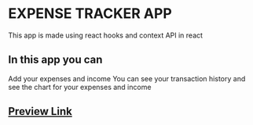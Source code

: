 # EXPENSE TRACKER APP

This app is made using react hooks and context API in react 


## In this app you can
Add your expenses and income 
You can see your transaction history and see the chart for your expenses and income

## [Preview Link](https://www.loom.com/share/62172270a76149638318b9ac865385dc)
